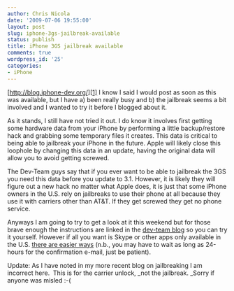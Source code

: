 ```yaml
---
author: Chris Nicola
date: '2009-07-06 19:55:00'
layout: post
slug: iphone-3gs-jailbreak-available
status: publish
title: iPhone 3GS jailbreak available
comments: true
wordpress_id: '25'
categories:
- iPhone
---
```


[http://blog.iphone-dev.org/][1] I know I said I would post as soon as this was available, but I have a) been really busy and b) the jailbreak seems a bit involved and I wanted to try it before I blogged about it. 

<!--more-->

As it stands, I still have not tried it out. I do know it involves first getting some hardware data from your iPhone by performing a little backup/restore hack and grabbing some temporary files it creates. This data is critical to being able to jailbreak your iPhone in the future. Apple will likely close this loophole by changing this data in an update, having the original data will allow you to avoid getting screwed. 

The Dev-Team guys say that if you ever want to be able to jailbreak the 3GS you need this data before you update to 3.1. However, it is likely they will figure out a new hack no matter what Apple does, it is just that some iPhone owners in the U.S. rely on jailbreaks to use their phone at all because they use it with carriers other than AT&T. If they get screwed they get no phone service. 

Anyways I am going to try to get a look at it this weekend but for those brave enough the instructions are linked in the [dev-team blog][1] so you can try it yourself. However if all you want is Skype or other apps only available in the U.S. [there are easier ways][2] (n.b., you may have to wait as long as 24-hours for the confirmation e-mail, just be patient). 

Update: As I have noted in my more recent blog on jailbreaking I am incorrect here.  This is for the carrier unlock, _not the jailbreak. _Sorry if anyone was misled :-( 

   [1]: http://blog.iphone-dev.org/
   [2]: http://tungchingkai.blogspot.com/2008/12/create-us-itunes-account-without-credit.html


